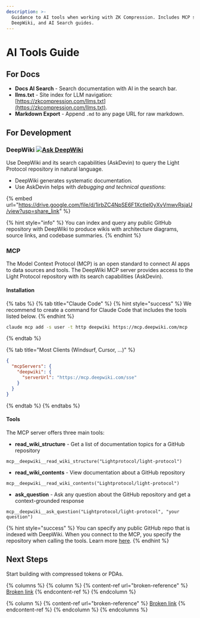 ```yaml
---
description: >-
  Guidance to AI tools when working with ZK Compression. Includes MCP server,
  DeepWiki, and AI Search guides.
---
```


# AI Tools Guide

## **For Docs**

* **Docs AI Search** - Search documentation with AI in the search bar.
* **llms.txt** - Site index for LLM navigation: [https://zkcompression.com/llms.txt](https://zkcompression.com/llms.txt).
* **Markdown Export** - Append `.md` to any page URL for raw markdown.

## **For Development**

### DeepWiki [![Ask DeepWiki](https://deepwiki.com/badge.svg)](https://deepwiki.com/Lightprotocol/light-protocol)&#x20;

Use DeepWiki and its search capabilities (AskDevin) to query the Light Protocol repository in natural language.

* DeepWiki generates systematic documentatio&#x6E;_._&#x20;
* Use AskDevin helps with _debugging and technical questions_:

{% embed url="https://drive.google.com/file/d/1irbZC4NpSE6F1XctIel0yXyVmwvRsjaU/view?usp=share_link" %}

{% hint style="info" %}
You can index and query any public GitHub repository with DeepWiki to produce wikis with architecture diagrams, source links, and codebase summaries.
{% endhint %}

### MCP

The Model Context Protocol (MCP) is an open standard to connect AI apps to data sources and tools. The DeepWiki MCP server provides access to the Light Protocol repository with its search capabilities (AskDevin).

#### Installation

{% tabs %}
{% tab title="Claude Code" %}
{% hint style="success" %}
We recommend to create a command for Claude Code that includes the tools listed below.
{% endhint %}

```bash
claude mcp add -s user -t http deepwiki https://mcp.deepwiki.com/mcp
```
{% endtab %}

{% tab title="Most Clients (Windsurf, Cursor, ...)" %}
```json
{
  "mcpServers": {
    "deepwiki": {
      "serverUrl": "https://mcp.deepwiki.com/sse"
    }
  }
}
```
{% endtab %}
{% endtabs %}

#### Tools

The MCP server offers three main tools:

* **read\_wiki\_structure** - Get a list of documentation topics for a GitHub repository

```
mcp__deepwiki__read_wiki_structure("Lightprotocol/light-protocol")
```

* **read\_wiki\_contents** - View documentation about a GitHub repository

```
mcp__deepwiki__read_wiki_contents("Lightprotocol/light-protocol")
```

* **ask\_question** - Ask any question about the GitHub repository and get a context-grounded response

```
mcp__deepwiki__ask_question("Lightprotocol/light-protocol", "your question")
```

{% hint style="success" %}
You can specify any public GitHub repo that is indexed with DeepWiki. When you connect to the MCP, you specify the repository when calling the tools. Learn more [here](https://docs.devin.ai/work-with-devin/deepwiki-mcp).
{% endhint %}

## Next Steps

Start building with compressed tokens or PDAs.

{% columns %}
{% column %}
{% content-ref url="broken-reference" %}
[Broken link](broken-reference)
{% endcontent-ref %}
{% endcolumn %}

{% column %}
{% content-ref url="broken-reference" %}
[Broken link](broken-reference)
{% endcontent-ref %}
{% endcolumn %}
{% endcolumns %}
